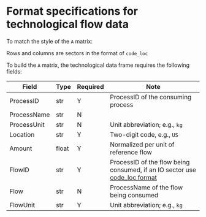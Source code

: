 # Format specifications for technological flow data

To match the style of the `A` matrix:

Rows and columns are sectors in the format of `code_loc`

To build the `A` matrix, the technological data frame requires the following fields:

 Field | Type | Required |  Note |
----------- |  ---- | ---------| -----  |
ProcessID | str | Y | ProcessID of the consuming process
ProcessName | str | N |
ProcessUnit | str | N | Unit abbreviation; e.g., `kg`
Location | str | Y | Two-digit code, e.g., `US`
Amount | float | Y | Normalized per unit of reference flow
FlowID | str | Y | ProcessID of the flow being consumed, if an IO sector use [code_loc format](https://github.com/USEPA/useeior/blob/master/format_specs/Model.md#sector-meta)
Flow | str | N | ProcessName of the flow being consumed
FlowUnit | str | Y | Unit abbreviation; e.g., `kg`
